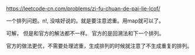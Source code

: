 https://leetcode-cn.com/problems/zi-fu-chuan-de-pai-lie-lcof/

一个排列问题。n!, 没啥好说的。就是要注意滤重。用map就可以了。

可解， 但是和官方的解法都不一样。
官方的是回溯法和下一个排列。

官方的做法更优，不需要处理滤重，生成排列的时候就注意了不生成重复的排列。
